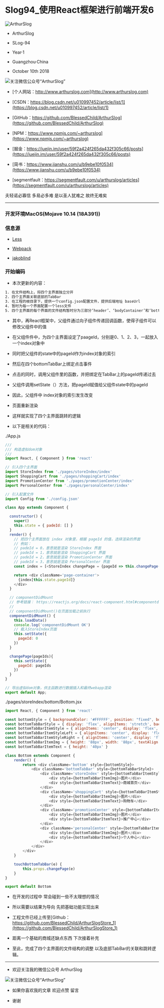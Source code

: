 # Slog94_使用React框架进行前端开发6
![ArthurSlog](https://github.com/BlessedChild/ArthurSlog/blob/master/ArthurSlog_Logo.png?raw=true)

* ArthurSlog
* SLog-94
* Year·1

* Guangzhou·China
* October 10th 2018

![关注微信公众号“ArthurSlog”](https://github.com/BlessedChild/LogofAxu/blob/master/images/icon_128.jpg?raw=true "微信扫描二维码，关注我的公众号")

* [个人网站：http://www.arthurslog.com](http://www.arthurslog.com)

* [CSDN：https://blog.csdn.net/u010997452/article/list/1](https://blog.csdn.net/u010997452/article/list/1)

* [GitHub：https://github.com/BlessedChild/ArthurSlog](https://github.com/BlessedChild/ArthurSlog)

* [NPM：https://www.npmjs.com/~arthurslog](https://www.npmjs.com/~arthurslog)

* [掘金：https://juejin.im/user/59f2a424f265da432f305c66/posts](https://juejin.im/user/59f2a424f265da432f305c66/posts)

* [简书：https://www.jianshu.com/u/b9ebe10f0534](https://www.jianshu.com/u/b9ebe10f0534)

* [segmentfault：https://segmentfault.com/u/arthurslog/articles](https://segmentfault.com/u/arthurslog/articles)

夫轻诺必寡信 多易必多难 是以圣人犹难之 故终无难矣

---

### 开发环境MacOS(Mojave 10.14 (18A391))

### 信息源

* [Less](http://lesscss.org/)

* [Webpack](https://webpack.js.org)

* [jakoblind](https://webpack.jakoblind.no/)

### 开始编码

* 本次更新的内容：

``` txt
1. 在文件结构上，将四个主界面独立分开
2. 四个主界面关联底部的TabBar
3. 在工程的根目录下，提供一个config.json配置文件，提供后端地址 baseUrl
4. 暂时为每一个界面配置一个less文件
5. 四个主界面的每个界面的文件结构暂时分为三部分‘header’、‘bodyContainer’和‘bottom’
```

* 其中，再React框架中，父组件通过向子组件传递回调函数，使得子组件可以修改父组件中的值

* 在父组件件中，为四个主界面设定了paageId，分别是0、1、2、3，一起放入一个index对象中

* 同时把父组件的state中的pageId作为index对象的索引

* 然后在四个bottomTabBar上绑定点击事件

* 点击的同时，调用父组件里的函数，并把绑定在TabBar上的pageId传递过去

* 父组件调用setState（）方法，把pageId赋值给父组件state中的pageId

* 因此，父组件中 index对象的索引发生改变

* 页面重新渲染

* 这样就实现了四个主界面跳转的逻辑

* 以下是相关的代码：

./App.js
``` js
///
/// 构造虚拟dom对象
///
import React, { Component } from 'react'

// 引入四个主界面
import StoreIndex from './pages/storeIndex/index'
import ShoppingCart from './pages/shoppingCart/index'
import PromotionCenter from './pages/promotionCenter/index'
import PersonalCenter from './pages/personalCenter/index'

// 引入配置文件
import Config from './config.json'

class App extends Component {

  constructor() {
    super()
    this.state = { padeId: [] }
  }
  render() {
    // 把四个主界面放在 index 对象里，根据 pageId 的值，选择渲染的界面
    // 例如：
    // padeId = 0，意思就是渲染 StoreIndex 界面
    // padeId = 1，意思就是渲染 ShoppingCart 界面
    // padeId = 2，意思就是渲染 PromotionCenter 界面
    // padeId = 3，意思就是渲染 PersonalCenter 界面
    const index = [<StoreIndex changePage = {pageId => this.changePage(pageId)} />, <ShoppingCart changePage = {pageId => this.changePage(pageId)}/>, <PromotionCenter changePage = {pageId => this.changePage(pageId)}/>, <PersonalCenter changePage = {pageId => this.changePage(pageId)}/>]

    return <div className='page-container'>
      {index[this.state.pageId]}
    </div>
  }

  // componentDidMount
  // 参考链接： https://reactjs.org/docs/react-component.html#componentdidmount
  //
  // componentDidMount()在页面加载之前执行
  componentDidMount() {
    this.loadData()
    console.log('componentDidMount OK')
    // 载入StoreIndex页面
    this.setState({
      pageId: 0
    })
  }

  changePage(pageIds){
    this.setState({
      pageId: pageIds
    })
  }
}

// 导出虚拟dom对象，供主函数进行数据插入和最终webapp渲染
export default App;
```

./pages/storeIndex/bottom/Bottom.jsx
``` js
import React, { Component } from 'react'

const bottomStyle = { backgroundColor: '#FFFFFF', position: "fixed", bottom: 0, height: 128, width: '100%', fontSize: 28, textAlign: 'center' }
const bottomTabBarStyle = { display: 'flex', alignItems: 'stretch', backgroundColor: '#FFFFFF', height: 128 }
const bottomTabBarItemStyle = { alignItems: 'center', display: 'flex', flexDirection: 'column', backgroundColor: '#d8f0f3', color: '#000000', width: '33.3%', marginLeft: '1px', marginRight: '1px' }
const bottomTabBarItemStyleLeft = { alignItems: 'center', display: 'flex', flexDirection: 'column', backgroundColor: '#d8f0f3', color: '#000000', width: '33.3%', marginLeft: '0.5px', marginRight: '1px' }
const bottomTabBarItemStyleRight = { alignItems: 'center', display: 'flex', flexDirection: 'column', backgroundColor: '#d8f0f3', color: '#000000', width: '33.3%', marginLeft: '1px', marginRight: '0.5px' }
const bottomTabBarItemImg = { height: '88px', width: '88px', textAlign: 'center', lineHeight: '88px', backgroundColor: '#FFFFFF' }
const bottomTabBarItemText = { height: '40px' }

class Bottom extends Component {
    render() {
        return <div className='bottom' style={bottomStyle}>
            <div className='bottomTabBar' style={bottomTabBarStyle}>
                <div className='storeIndex' style={bottomTabBarItemStyleLeft} onClick={this.touchBottomTabBar.bind(this, 0)}>
                    <div style={bottomTabBarItemImg}>图片</div>
                    <div style={bottomTabBarItemText}>商城首页</div>
                </div>
                <div className='shoppingCart' style={bottomTabBarItemStyle} onClick={this.touchBottomTabBar.bind(this, 1)}>
                    <div style={bottomTabBarItemImg}>图片</div>
                    <div style={bottomTabBarItemText}>购物车</div>
                </div>
                <div className='promotionCenter' style={bottomTabBarItemStyle} onClick={this.touchBottomTabBar.bind(this, 2)}>
                    <div style={bottomTabBarItemImg}>图片</div>
                    <div style={bottomTabBarItemText}>推广中心</div>
                </div>
                <div className='personalCenter' style={bottomTabBarItemStyleRight} onClick={this.touchBottomTabBar.bind(this, 3)}>
                    <div style={bottomTabBarItemImg}>图片</div>
                    <div style={bottomTabBarItemText}>个人中心</div>
                </div>
            </div>
        </div>
    }

    touchBottomTabBar(e) {
        this.props.changePage(e)
    }
}

export default Bottom
```

* 在开发的过程中 常会碰到一些不太理想的情况

* 所以需要以结果为导向 先把基础功能实现出来

* 工程文件已经上传至[Github：https://github.com/BlessedChild/ArthurSlogStore_1](https://github.com/BlessedChild/ArthurSlogStore_1)

* 距离一个基础的商城还缺点东西 下次接着补充

* 至此，完成了四个主界面的文件结构的调整 以及底部TabBar的关联和跳转逻辑。

---

* 欢迎关注我的微信公众号 ArthurSlog

![关注微信公众号“ArthurSlog”](https://github.com/BlessedChild/LogofAxu/blob/master/images/icon_128.jpg?raw=true "微信扫描二维码，关注我的公众号")

* 如果你喜欢我的文章 欢迎点赞 留言

* 谢谢
